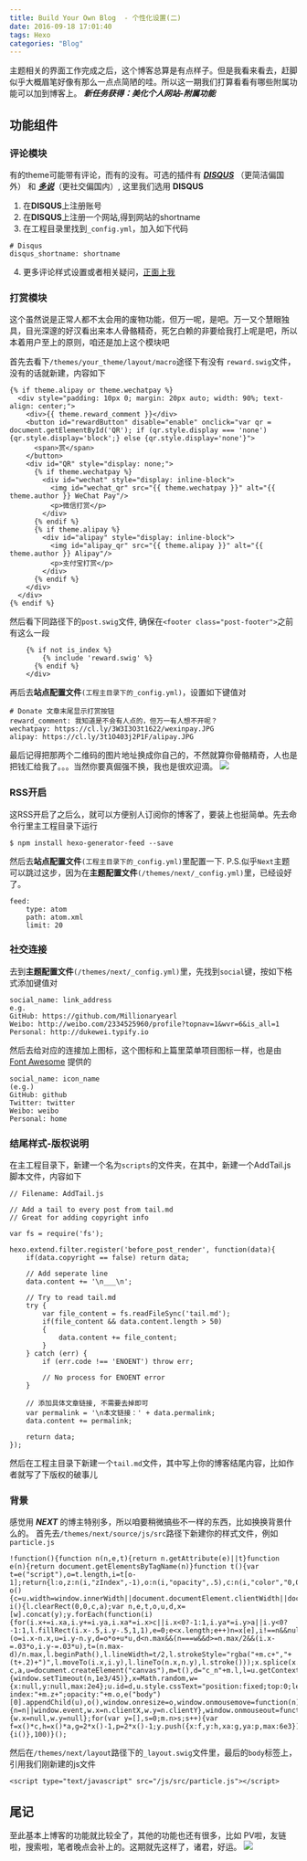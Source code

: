 ```yaml
---
title: Build Your Own Blog  - 个性化设置(二)
date: 2016-09-18 17:01:40
tags: Hexo
categories: "Blog"
---
```


主题相关的界面工作完成之后，这个博客总算是有点样子。但是我看来看去，赶脚似乎大概眉笔好像有那么一点点简陋的哇。所以这一期我们打算看看有哪些附属功能可以加到博客上。
***新任务获得：美化个人网站-附属功能*** 

<!--more-->

## 功能组件
### 评论模块
有的theme可能带有评论，而有的没有。可选的插件有 [***DISQUS***][1] （更简洁偏国外） 和 [***多说***][2]（更社交偏国内）, 这里我们选用 **DISQUS**

1. 在**DISQUS**上注册账号
2. 在**DISQUS**上注册一个网站,得到网站的shortname
3. 在工程目录里找到`_config.yml`，加入如下代码

```
# Disqus
disqus_shortname: shortname

```
4. 更多评论样式设置或者相关疑问，[正面上我][3]


### 打赏模块
这个虽然说是正常人都不太会用的废物功能，但万一呢，是吧。万一又个慧眼独具，目光深邃的好汉看出来本人骨骼精奇，死乞白赖的非要给我打上呢是吧，所以本着用户至上的原则，咱还是加上这个模块吧

首先去看下`/themes/your_theme/layout/macro`途径下有没有 `reward.swig`文件，没有的话就新建，内容如下

```
{% if theme.alipay or theme.wechatpay %}
  <div style="padding: 10px 0; margin: 20px auto; width: 90%; text-align: center;">
    <div>{{ theme.reward_comment }}</div>
    <button id="rewardButton" disable="enable" onclick="var qr = document.getElementById('QR'); if (qr.style.display === 'none') {qr.style.display='block';} else {qr.style.display='none'}">
      <span>赏</span>
    </button>
    <div id="QR" style="display: none;">
      {% if theme.wechatpay %}
        <div id="wechat" style="display: inline-block">
          <img id="wechat_qr" src="{{ theme.wechatpay }}" alt="{{ theme.author }} WeChat Pay"/>
          <p>微信打赏</p>
        </div>
      {% endif %}
      {% if theme.alipay %}
        <div id="alipay" style="display: inline-block">
          <img id="alipay_qr" src="{{ theme.alipay }}" alt="{{ theme.author }} Alipay"/>
          <p>支付宝打赏</p>
        </div>
      {% endif %}
    </div>
  </div>
{% endif %}
```
然后看下同路径下的`post.swig`文件, 确保在`<footer class="post-footer">`之前有这么一段

```
  	{% if not is_index %}
        {% include 'reward.swig' %}
      {% endif %}
    </div>
```

再后去**站点配置文件**`(工程主目录下的_config.yml)`，设置如下键值对

```
# Donate 文章末尾显示打赏按钮
reward_comment: 我知道是不会有人点的，但万一有人想不开呢？
wechatpay: https://cl.ly/3W3I3O3t1622/wexinpay.JPG
alipay: https://cl.ly/3t1O403j2P1F/alipay.JPG
```

最后记得把那两个二维码的图片地址换成你自己的，不然就算你骨骼精奇，人也是把钱汇给我了。。。当然你要真倔强不换，我也是很欢迎滴。
![][4]

### RSS开启

这RSS开启了之后么，就可以方便别人订阅你的博客了，要装上也挺简单。先去命令行里主工程目录下运行

    $ npm install hexo-generator-feed --save
然后去**站点配置文件**`(工程主目录下的_config.yml)`里配置一下. P.S.似乎`Next`主题可以跳过这步，因为在**主题配置文件**`(/themes/next/_config.yml)`里，已经设好了。
```
feed:
    type: atom
    path: atom.xml
    limit: 20
```

### 社交连接

去到**主题配置文件**`(/themes/next/_config.yml)`里，先找到`social`键，按如下格式添加键值对

    social_name: link_address
    e.g.
    GitHub: https://github.com/Millionaryearl
    Weibo: http://weibo.com/2334525960/profile?topnav=1&wvr=6&is_all=1
    Personal: http://dukewei.typify.io
    
然后去给对应的连接加上图标，这个图标和上篇里菜单项目图标一样，也是由 [Font Awesome][5] 提供的

    social_name: icon_name
    (e.g.)
    GitHub: github
    Twitter: twitter
    Weibo: weibo
    Personal: home
    
### 结尾样式-版权说明

在主工程目录下，新建一个名为`scripts`的文件夹，在其中，新建一个AddTail.js脚本文件，内容如下

```
// Filename: AddTail.js

// Add a tail to every post from tail.md
// Great for adding copyright info

var fs = require('fs');

hexo.extend.filter.register('before_post_render', function(data){
	if(data.copyright == false) return data;
	
	// Add seperate line
	data.content += '\n___\n';
	
	// Try to read tail.md
	try {
		var file_content = fs.readFileSync('tail.md');
		if(file_content && data.content.length > 50) 
		{
			data.content += file_content;
		}
	} catch (err) {
		if (err.code !== 'ENOENT') throw err;
		
		// No process for ENOENT error
	}

  	// 添加具体文章链接, 不需要去掉即可
	var permalink = '\n本文链接：' + data.permalink;
	data.content += permalink;
  
	return data;
});
```
然后在工程主目录下新建一个`tail.md`文件，其中写上你的博客结尾内容，比如作者就写了下版权的破事儿

### 背景

感觉用 ***NEXT*** 的博主特别多，所以咱要稍微搞些不一样的东西，比如换换背景什么的。
首先去`/themes/next/source/js/src`路径下新建你的样式文件，例如`particle.js`

    !function(){function n(n,e,t){return n.getAttribute(e)||t}function e(n){return document.getElementsByTagName(n)}function t(){var t=e("script"),o=t.length,i=t[o-1];return{l:o,z:n(i,"zIndex",-1),o:n(i,"opacity",.5),c:n(i,"color","0,0,0"),n:n(i,"count",99)}}function o(){c=u.width=window.innerWidth||document.documentElement.clientWidth||document.body.clientWidth,a=u.height=window.innerHeight||document.documentElement.clientHeight||document.body.clientHeight}function i(){l.clearRect(0,0,c,a);var n,e,t,o,u,d,x=[w].concat(y);y.forEach(function(i){for(i.x+=i.xa,i.y+=i.ya,i.xa*=i.x>c||i.x<0?-1:1,i.ya*=i.y>a||i.y<0?-1:1,l.fillRect(i.x-.5,i.y-.5,1,1),e=0;e<x.length;e++)n=x[e],i!==n&&null!==n.x&&null!==n.y&&(o=i.x-n.x,u=i.y-n.y,d=o*o+u*u,d<n.max&&(n===w&&d>=n.max/2&&(i.x-=.03*o,i.y-=.03*u),t=(n.max-d)/n.max,l.beginPath(),l.lineWidth=t/2,l.strokeStyle="rgba("+m.c+","+(t+.2)+")",l.moveTo(i.x,i.y),l.lineTo(n.x,n.y),l.stroke()));x.splice(x.indexOf(i),1)}),r(i)}var c,a,u=document.createElement("canvas"),m=t(),d="c_n"+m.l,l=u.getContext("2d"),r=window.requestAnimationFrame||window.webkitRequestAnimationFrame||window.mozRequestAnimationFrame||window.oRequestAnimationFrame||window.msRequestAnimationFrame||function(n){window.setTimeout(n,1e3/45)},x=Math.random,w={x:null,y:null,max:2e4};u.id=d,u.style.cssText="position:fixed;top:0;left:0;z-index:"+m.z+";opacity:"+m.o,e("body")[0].appendChild(u),o(),window.onresize=o,window.onmousemove=function(n){n=n||window.event,w.x=n.clientX,w.y=n.clientY},window.onmouseout=function(){w.x=null,w.y=null};for(var y=[],s=0;m.n>s;s++){var f=x()*c,h=x()*a,g=2*x()-1,p=2*x()-1;y.push({x:f,y:h,xa:g,ya:p,max:6e3})}setTimeout(function(){i()},100)}();
 

然后在`/themes/next/layout`路径下的`_layout.swig`文件里，最后的`body`标签上，引用我们刚新建的js文件


    <script type="text/javascript" src="/js/src/particle.js"></script>



## 尾记

至此基本上博客的功能就比较全了，其他的功能也还有很多，比如 PV啦，友链啦，搜索啦，笔者晚点会补上的。这期就先这样了，诸君，好运。
![][6]

[1]:https://disqus.com
[2]:http://duoshuo.com
[3]:http://morris821028.github.io/2014/04/12/web/hexo-comment/
[4]:https://cl.ly/0a0n3y3t3136/comic_spiderman.jpg
[5]:http://fontawesome.io
[6]:https://cl.ly/1V0a2f2p0a1y/comic_dance.gif